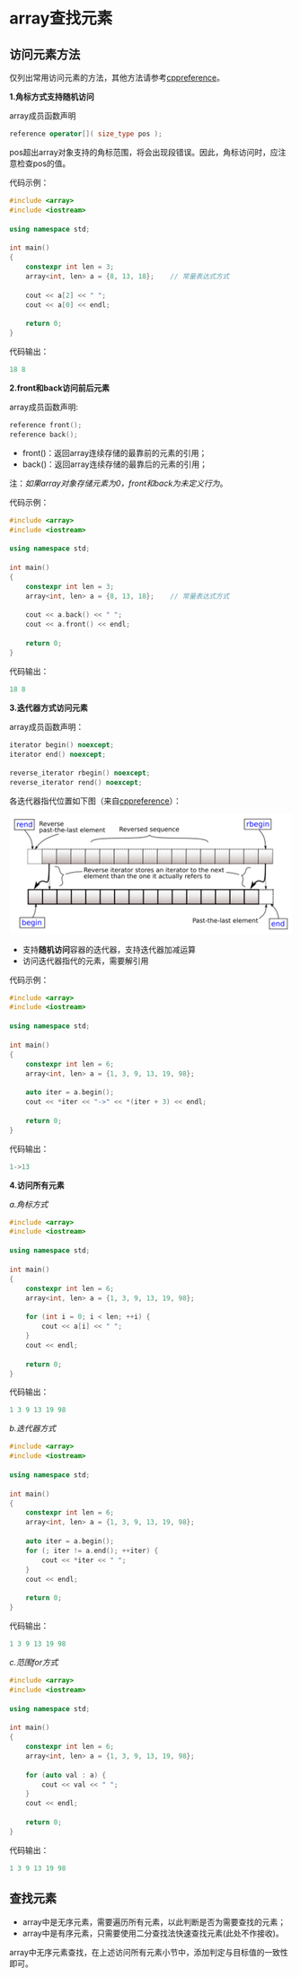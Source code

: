 # array查找元素

## 访问元素方法

仅列出常用访问元素的方法，其他方法请参考[cppreference](https://en.cppreference.com/w/cpp/container/array)。

**1.角标方式支持随机访问**

array成员函数声明

```c++
reference operator[]( size_type pos );
```

pos超出array对象支持的角标范围，将会出现段错误。因此，角标访问时，应注意检查pos的值。

代码示例：

```c++
#include <array>
#include <iostream>

using namespace std;

int main()
{
    constexpr int len = 3;
    array<int, len> a = {8, 13, 18};	// 常量表达式方式

    cout << a[2] << " ";
    cout << a[0] << endl;

    return 0;
}
```

代码输出：

```c++
18 8
```

**2.front和back访问前后元素**

array成员函数声明:

```c++
reference front();
reference back();
```

* front()：返回array连续存储的最靠前的元素的引用；
* back()：返回array连续存储的最靠后的元素的引用；

注：*如果array对象存储元素为0，front和back为未定义行为*。

代码示例：

```c++
#include <array>
#include <iostream>

using namespace std;

int main()
{
    constexpr int len = 3;
    array<int, len> a = {8, 13, 18};	// 常量表达式方式

    cout << a.back() << " ";
    cout << a.front() << endl;

    return 0;
}
```

代码输出：

```c++
18 8
```

**3.迭代器方式访问元素**

array成员函数声明：

```c++
iterator begin() noexcept;
iterator end() noexcept;

reverse_iterator rbegin() noexcept;
reverse_iterator rend() noexcept;
```

各迭代器指代位置如下图（来自[cppreference](https://en.cppreference.com/w/cpp/container/array/rbegin)）：

![](../../../images/stl/range-rbegin-rend.svg)

* 支持**随机访问**容器的迭代器，支持迭代器加减运算
* 访问迭代器指代的元素，需要解引用

代码示例：

```c++
#include <array>
#include <iostream>

using namespace std;

int main()
{
    constexpr int len = 6;
    array<int, len> a = {1, 3, 9, 13, 19, 98};

    auto iter = a.begin();
    cout << *iter << "->" << *(iter + 3) << endl;

    return 0;
}
```

代码输出：

```c++
1->13
```

**4.访问所有元素**

*a.角标方式*

```c++
#include <array>
#include <iostream>

using namespace std;

int main()
{
    constexpr int len = 6;
    array<int, len> a = {1, 3, 9, 13, 19, 98};

    for (int i = 0; i < len; ++i) {
        cout << a[i] << " ";
    }
    cout << endl;

    return 0;
}
```

代码输出：

```c++
1 3 9 13 19 98
```

*b.迭代器方式*

```c++
#include <array>
#include <iostream>

using namespace std;

int main()
{
    constexpr int len = 6;
    array<int, len> a = {1, 3, 9, 13, 19, 98};

    auto iter = a.begin();
    for (; iter != a.end(); ++iter) {
        cout << *iter << " ";
    }
    cout << endl;

    return 0;
}
```

代码输出：

```c++
1 3 9 13 19 98
```

*c.范围for方式*

```c++
#include <array>
#include <iostream>

using namespace std;

int main()
{
    constexpr int len = 6;
    array<int, len> a = {1, 3, 9, 13, 19, 98};

    for (auto val : a) {
        cout << val << " ";
    }
    cout << endl;

    return 0;
}
```

代码输出：

```c++
1 3 9 13 19 98
```

## 查找元素

* array中是无序元素，需要遍历所有元素，以此判断是否为需要查找的元素；
* array中是有序元素，只需要使用二分查找法快速查找元素(此处不作接收)。

array中无序元素查找，在上述访问所有元素小节中，添加判定与目标值的一致性即可。